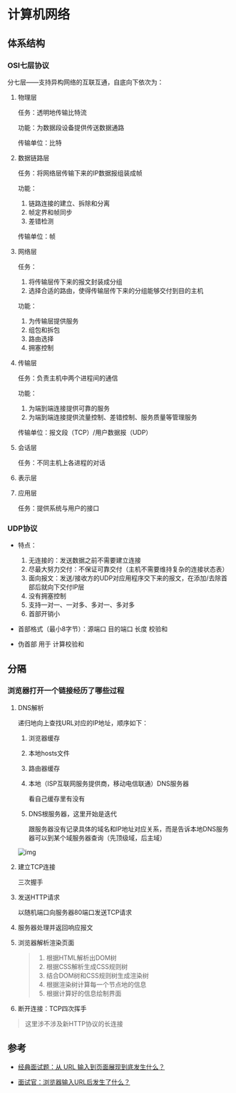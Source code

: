 # 计算机网络

## 体系结构

### OSI七层协议

分七层——支持异构网络的互联互通，自底向下依次为：

1. 物理层

   任务：透明地传输比特流

   功能：为数据段设备提供传送数据通路

   传输单位：比特

2. 数据链路层

   任务：将网络层传输下来的IP数据报组装成帧

   功能：

   1. 链路连接的建立、拆除和分离
   2. 帧定界和帧同步
   3. 差错检测

   传输单位：帧

3. 网络层

   任务：

   1. 将传输层传下来的报文封装成分组
   2. 选择合适的路由，使得传输层传下来的分组能够交付到目的主机

   功能：

   1. 为传输层提供服务
   2. 组包和拆包
   3. 路由选择
   4. 拥塞控制

4. 传输层

   任务：负责主机中两个进程间的通信

   功能：

   1. 为端到端连接提供可靠的服务
   2. 为端到端连接提供流量控制、差错控制、服务质量等管理服务

   传输单位：报文段（TCP）/用户数据报（UDP）

5. 会话层

   任务：不同主机上各进程的对话

6. 表示层

7. 应用层

   任务：提供系统与用户的接口

### UDP协议

* 特点：
  1. 无连接的：发送数据之前不需要建立连接
  2. 尽最大努力交付：不保证可靠交付（主机不需要维持复杂的连接状态表）
  3. 面向报文：发送/接收方的UDP对应用程序交下来的报文，在添加/去除首部后就向下交付IP层
  4. 没有拥塞控制
  5. 支持一对一、一对多、多对一、多对多
  6. 首部开销小

* 首部格式（最小8字节）：源端口 目的端口 长度 校验和

* 伪首部 用于 计算校验和

## 分隔

### 浏览器打开一个链接经历了哪些过程

1. DNS解析

   递归地向上查找URL对应的IP地址，顺序如下：

   1. 浏览器缓存

   2. 本地hosts文件

   3. 路由器缓存

   4. 本地（ISP互联网服务提供商，移动电信联通）DNS服务器

      看自己缓存里有没有

   5. DNS根服务器，这里开始是迭代

      跟服务器没有记录具体的域名和IP地址对应关系，而是告诉本地DNS服务器可以到某个域服务器查询（先顶级域，后主域）

   ![img](https://pic3.zhimg.com/80/v2-367da995706289a83af5c0372d55f43e_1440w.jpg)

2. 建立TCP连接

   三次握手

3. 发送HTTP请求

   以随机端口向服务器80端口发送TCP请求

4. 服务器处理并返回响应报文

5. 浏览器解析渲染页面

   > 1. 根据HTML解析出DOM树
   > 2. 根据CSS解析生成CSS规则树
   > 3. 结合DOM树和CSS规则树生成渲染树
   > 4. 根据渲染树计算每一个节点地的信息
   > 5. 根据计算好的信息绘制界面

6. 断开连接：TCP四次挥手

> 这里涉不涉及新HTTP协议的长连接

## 参考

- [经典面试题：从 URL 输入到页面展现到底发生什么？](https://blog.fundebug.com/2019/02/28/what-happens-from-url-to-webpage/)

- [面试官：浏览器输入URL后发生了什么？](https://juejin.cn/post/6871947938701475847)